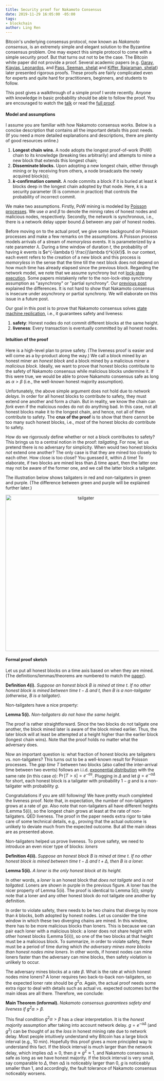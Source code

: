 ```yaml
---
title: Security proof for Nakamoto Consensus
date: 2019-11-29 16:05:00 -05:00
tags:
- blockchain
author: Ling Ren
---
```


Bitcoin's underlying consensus protocol, now known as *Nakamoto consensus*, is an extremely simple and elegant solution to the Byzantine consensus problem. One may expect this simple protocol to come with a simple security proof. But that turns out not to be the case. The Bitcoin white paper did not provide a proof. Several academic papers (e.g. [Garay, Kiayias, Leonardos](https://eprint.iacr.org/2014/765), and [Pass, Seeman, shelat](https://eprint.iacr.org/2016/454) and [Kiffer, Rajaraman, shelat](https://dl.acm.org/citation.cfm?id=3243814)) later presented rigorous proofs. These proofs are fairly complicated even for experts and quite hard for practitioners, beginners, and students to follow.

This post gives a walkthrough of a simple proof I wrote recently. Anyone with knowledge in basic probability should be able to follow the proof. You are encouraged to watch the [talk](https://www.youtube.com/watch?v=Nac8uXISc80) or read the [full proof](https://eprint.iacr.org/2019/943.pdf). 

#### Model and assumptions
I assume you are familiar with how Nakamoto consensus works. Below is a concise description that contains all the important details this post needs. (If you need a more detailed explanations and descriptions, there are plenty of good resources online.)
1. **Longest chain wins.** A node adopts the longest proof-of-work (PoW) chain to its knowledge (breaking ties arbitrarily) and attempts to mine a new block that extends this longest chain;
2. **Disseminate blocks.** Upon adopting a new longest chain, either through mining or by receiving from others, a node broadcasts the newly acquired block(s);
3. **$k$-confirmation commit.** A node commits a block if it is buried at least $k$ blocks deep in the longest chain adopted by that node. Here, $k$ is a security parameter (6 is common in practice) that controls the probability of incorrect commit. 

We make two assumptions. Firstly, PoW mining is modeled by [Poisson processes](https://en.wikipedia.org/wiki/Poisson_point_process). We use $\alpha$ and $\beta$ to denote the mining rates of honest nodes and malicious nodes, respectively. Secondly, the network is synchronous, i.e., there is a network delay upper bound $\Delta$ between any pair of honest nodes.

Before moving on to the actual proof, we give some background on Poisson processes and make a few remarks on the assumptions. A Poisson process models arrivals of a stream of *memoryless* events. It is parameterized by a rate parameter $\lambda$. During a time window of duration $t$, the probability of having $k$ events is $e^{-\lambda t} \frac{(\lambda t)^k}{k!}$.
In our context, each event refers to the creation of a new block and this process is *memoryless* in the sense that the time till the next block does not depend on how much time has already elapsed since the previous block. Regarding the network model, we note that we assume synchrony but not [lock-step execution](https://decentralizedthoughts.github.io/2019-11-11-authenticated-synchronous-bft/). Some papers mistakenly refer to the non-lock-step synchrony assumption as "asynchrony" or "partial synchrony". Our [previous post](https://decentralizedthoughts.github.io/2019-06-01-2019-5-31-models/) explained the differences. It is not hard to show that Nakamoto consensus is insecure under asynchrony or partial synchrony. We will elaborate on this issue in a future post.

Our goal in this post is to prove that Nakamoto consensus solves [state machine replication](https://decentralizedthoughts.github.io/2019-10-15-consensus-for-state-machine-replication/), i.e., it guarantees safety and liveness:
1. **safety**: Honest nodes do not commit different blocks at the same height.
2. **liveness**: Every transaction is eventually committed by all honest nodes.

#### Intuition of the proof
Here is a high-level plan to prove safety. (The liveness proof is easier and will come as a by-product along the way.) We call a block mined by an honest miner an *honest block* and a block mined by a malicious miner a *malicious block*. Ideally, we want to prove that honest blocks contribute to the safety of Nakamoto consensus while malicious blocks undermine it. If this were true, we would be able to prove Nakamoto consensus safe as long as $\alpha > \beta$ (i.e., the well-known honest majority assumption).

Unfortunately, the above simple argument does not hold due to *network delays*. In order for all honest blocks to contribute to safety, they must extend one another and form a chain. But in reality, we know the chain can *fork* even if the malicious nodes do not do anything bad. In this case, not all honest blocks make it to the longest chain, and hence, not all of them contribute to safety. The **crux of the proof** is to show that there cannot be too many such honest blocks, i.e., *most* of the honest blocks *do* contribute to safety.

How do we rigorously define whether or not a block contributes to safety? This brings us to a central notion in the proof: *tailgating*. For now, let us pretend there is no adversary for simplicity. When would two honest blocks *not* extend one another? The only case is that they are mined too closely to each other. How close is too close? You guessed it, within $\Delta$ time! To elaborate, if two blocks are mined less than $\Delta$ time apart, then the latter one may not be aware of the former one, and we call the latter block a tailgater.  

The illustration below shows tailgaters in red and non-tailgaters in green and purple. (The difference between green and purple will be explained further later.)

<p align="center">
<img src="/uploads/tailgater.png" width="512" title="tailgater">
</p>

#### Formal proof sketch
Let us put all honest blocks on a time axis based on when they are mined. (The definitions/lemmas/theorems are numbered to match the [paper](https://eprint.iacr.org/2019/943.pdf)).

**Definition 4(i).** *Suppose an honest block $B$ is mined at time $t$. If no other honest block is mined between time $t-\Delta$ and $t$, then $B$ is a non-tailgater (otherwise, $B$ is a tailgater).*

Non-tailgaters have a nice property:

**Lemma 5(i).** *Non-tailgaters do not have the same height.*

The proof is rather straightforward. Since the two blocks do not tailgate one another, the block mined later is aware of the block mined earlier. Thus, the later block will at least be attempted at a height higher than the earlier block (longest chain wins). Note that the proof holds no matter what the adversary does.

Now an important question is: what fraction of honest blocks are tailgaters vs. non-tailgaters? This turns out to be a well-known result for Poisson processes. The *gap time* $T$ between two blocks (also called the inter-arrival time between two events) follows an i.i.d. [exponential distribution](https://en.wikipedia.org/wiki/Exponential_distribution) with the same rate (in this case $\alpha$): $\Pr[T>s] = e^{-\alpha s}$. Plugging in $\Delta$ and let $g=e^{-\alpha\Delta}$ for short, each honest block is a tailgater with probability $1-g$ and is a non-tailgater with probability $g$.

Congratulations if you are still following! We have pretty much completed the liveness proof. Note that, in expectation, the number of non-tailgaters grows at a rate of $g\alpha$. Also note that non-tailgaters all have different heights (Lemma 5(i)), so the longest chain grows at least at the rate of non-tailgaters. QED liveness. The proof in the paper needs extra rigor to take care of some technical details, e.g., proving that the actual outcome is unlikely to deviate much from the expected outcome. But all the main ideas are as presented above.

Non-tailgaters helped us prove liveness. To prove safety, we need to introduce an even nicer type of blocks: *loners*

**Definition 4(ii).** *Suppose an honest block $B$ is mined at time $t$. If no other honest block is mined between time $t-\Delta$ and $t+\Delta$, then $B$ is a loner.*

**Lemma 5(ii).** *A loner is the only honest block at its height.*

In other words, a *loner* is an honest block that *does not tailgate* and *is not tailgated*. Loners are shown in purple in the previous figure. A loner has the nicer property of Lemma 5(ii). The proof is identical to Lemma 5(i); simply note that a loner and any other honest block do not tailgate one another by definition.

In order to violate safety, there needs to be two chains that diverge by more than $k$ blocks, both adopted by honest nodes. Let us consider the time window in which these two diverging chains are mined. In this window, there has to be more malicious blocks than loners. This is because we can pair each loner with a malicious block: a loner does not share height with other honest blocks (Lemma 5(ii)), so one of the two blocks at that height must be a malicious block. To summarize, in order to violate safety, there must be a period of time during which *the adversary mines more blocks than honest nodes mine loners*. In other words, if honest nodes can mine loners faster than the adversary can mine blocks, then safety violation is unlikely to occur. 

The adversary mines blocks at a rate $\beta$. What is the rate at which honest nodes mine loners? A loner requires two back-to-back non-tailgaters, so the expected loner rate should be $g^2 \alpha$. Again, the actual proof needs some extra rigor to deal with details such as actual vs. expected outcomes but the main ideas are all there. Therefore, we conclude:

**Main Theorem (informal).** *Nakamoto consensus guarantees safety and liveness if $g^2 \alpha >\beta$.*

This final condition $g^2 \alpha > \beta$ has a clear interpretation. It is the *honest majority* assumption after taking into account network delay. $g=e^{-\alpha\Delta}$ (and $g^2$) can be thought of as the *loss* in honest mining rate due to network delay. Most people intuitively understand why Bitcoin has a large block interval (e.g., 10 min). Hopefully this proof gives a more principled way to understand this fact. If the block interval is much larger than the network delay, which implies $\alpha\Delta \approx 0$, then $g \approx g^2 \approx 1$, and Nakamoto consensus is safe as long as we have honest majority. If the block interval is very small, say comparable to $\Delta$, then $\alpha\Delta$ is noticeably larger than 0, $g$ is noticeably smaller than 1, and accordingly, the fault tolerance of Nakamoto consensus noticeably worsens.  


